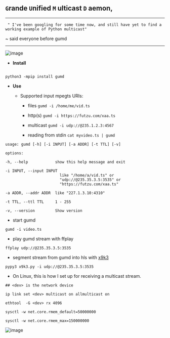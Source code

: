 ## `G`rande `U`nified `M` ulticast `D` aemon, 


---
` " I've been googling for some time now, and still have yet to find a working example of Python multicast"`

~ said everyone before gumd


---
![image](https://user-images.githubusercontent.com/52701496/186205046-3577218f-e0e1-4e17-aca5-f2a8c9f3737f.png)

* __Install__

```smalltalk

python3 -mpip install gumd

```

* __Use__

   * Supported input mpegts URIs:
   
      * files  `gumd -i /home/me/vid.ts`
      * http(s) `gumd -i https://futzu.com/xaa.ts`
      * multicast `gumd -i udp://@235.1.2.3:4567`
  
      * reading from stdin `cat myvideo.ts | gumd`

```smalltalk
usage: gumd [-h] [-i INPUT] [-a ADDR] [-t TTL] [-v]

options:

-h, --help            show this help message and exit

-i INPUT, --input INPUT
                        like "/home/a/vid.ts" or
                        "udp://@235.35.3.5:3535" or
                        "https://futzu.com/xaa.ts"

-a ADDR, --addr ADDR  like "227.1.3.10:4310"

-t TTL, --ttl TTL     1 - 255

-v, --version         Show version

```
   * start gumd

```smalltalk
gumd -i video.ts
```


   * play gumd stream with ffplay

```smalltalk
ffplay udp://@235.35.3.5:3535
```
   * segment stream from gumd into hls with [x9k3](https://github.com/futzu/x9k3)

```smalltalk
pypy3 x9k3.py -i udp://@235.35.3.5:3535
```
  * On Linux, this is how I set up for receiving a multicast stream.
```
## <dev> is the network device

ip link set <dev> multicast on allmulticast on

ethtool  -G <dev> rx 4096

sysctl -w net.core.rmem_default=50000000

sysctl -w net.core.rmem_max=150000000
```
![image](https://user-images.githubusercontent.com/52701496/166299701-72ee908a-5053-45fc-a716-4b8ca4b1ef32.png)
